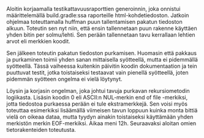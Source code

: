 Aloitin korjaamalla testikattavuusraporttien generoinnin, joka onnistui määrittelemällä build.gradle:ssa raporteille html-kohdetiedoston.
Jatkoin ohjelmaa toteuttamalla huffman puun tallentamisen pakatun tiedoston alkuun. Toteutin sen nyt niin, että ensin tallennetaan puun rakenne
käyttäen yhden bitin per solmu/lehti. Sen perään tallennetaan tavu kerrallaan lehtien arvot eli merkkien koodit.

Sen jälkeen toteutin pakatun tiedoston purkamisen. Huomasin että pakkaus ja purkaminen toimii yhden sanan mittaisella syötteellä, 
mutta ei pidemmällä syötteellä. Tässä vaiheessa kuitenkin päivitin koodin dokumentaation ja tein puuttuvat testit, jotka
toistaiseksi testaavat vain pienellä syötteellä, joten pidemmän syötteen ongelma ei vielä löytynyt.

Löysin ja korjasin ongelman, joka johtui tavuja purkavan rekursiometodin logiikasta. Lisäsin koodin 0 eli ASCII:n NUL-merkin
end of file -merkiksi, jotta tiedostoa purkaessa perään ei tule ekstramerkkejä. Sen voisi myös toteuttaa esimerkiksi lisäämällä viimeisen tavun
loppuun kuinka monta bittiä vielä on oikeaa dataa, mutta tyydyn ainakin toistaiseksi käyttämään yhden merkistön merkin EOF-merkiksi.
Aikaa meni 12h. Seuraavaksi aloitan omien tietorakenteiden toteutusta.
